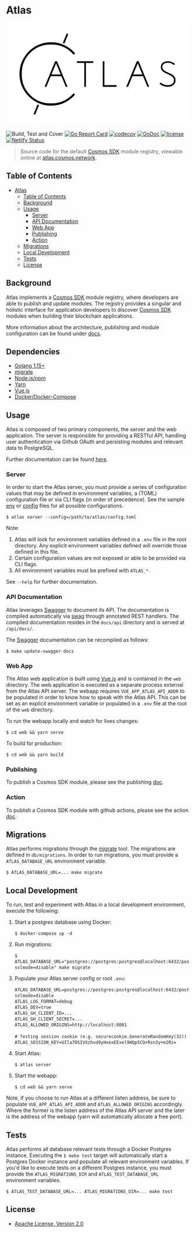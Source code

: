 # Atlas

![GitHub Logo](./images/atlas_logo.png)

![Build, Test and Cover](https://github.com/cosmos/atlas/workflows/Build,%20Test%20and%20Cover/badge.svg?branch=bez%2F13-client-cli-commands)
[![Go Report Card](https://goreportcard.com/badge/github.com/cosmos/atlas)](https://goreportcard.com/report/github.com/cosmos/atlas)
[![codecov](https://codecov.io/gh/cosmos/atlas/branch/main/graph/badge.svg)](https://codecov.io/gh/cosmos/atlas)
[![GoDoc](https://godoc.org/github.com/cosmos/atlas?status.png)](https://pkg.go.dev/github.com/cosmos/atlas)
[![license](https://img.shields.io/github/license/cosmos/atlas.svg)](https://github.com/cosmos/atlas/blob/main/LICENSE)
[![Netlify Status](https://api.netlify.com/api/v1/badges/76c69961-2403-433d-a115-061ce17148af/deploy-status)](https://app.netlify.com/sites/cosmos-atlas/deploys)

> Source code for the default [Cosmos SDK](https://github.com/cosmos/cosmos-sdk) module
registry, viewable online at [atlas.cosmos.network](https://atlas.cosmos.network).

## Table of Contents

- [Atlas](#atlas)
  - [Table of Contents](#table-of-contents)
  - [Background](#background)
  - [Usage](#usage)
    - [Server](#server)
    - [API Documentation](#api-documentation)
    - [Web App](#web-app)
    - [Publishing](#publishing)
    - [Action](#action)
  - [Migrations](#migrations)
  - [Local Development](#local-development)
  - [Tests](#tests)
  - [License](#license)

## Background

Atlas implements a [Cosmos SDK](https://github.com/cosmos/cosmos-sdk) module registry,
where developers are able to publish and update modules. The registry provides a singular and
holistic interface for application developers to discover [Cosmos SDK](https://github.com/cosmos/cosmos-sdk)
modules when building their blockchain applications.

More information about the architecture, publishing and module configuration can
be found under [docs](./docs/README.md).

## Dependencies

- [Golang 1.15+](https://golang.org/doc/install)
- [migrate](https://github.com/golang-migrate/migrate/tree/master/cmd/migrate)
- [Node.js/npm](https://nodejs.org/en/)
- [Yarn](https://classic.yarnpkg.com/en/)
- [Vue.js](https://vuejs.org/)
- [Docker/Docker-Compose](https://docs.docker.com/get-docker/)

## Usage

Atlas is composed of two primary components, the server and the web application.
The server is responsible for providing a RESTful API, handling user authentication
via Github OAuth and persisting modules and relevant data to PostgreSQL.

Further documentation can be found [here](./docs/README.md).

### Server

In order to start the Atlas server, you must provide a series of configuration
values that may be defined in environment variables, a (TOML) configuration file
or via CLI flags (in order of precedence). See the sample [env](./.env.sample) or
[config](./config.sample.toml) files for all possible configurations.

```shel
$ atlas server --config=/path/to/atlas/config.toml
```

Note:

1. Atlas will look for environment variables defined in a `.env` file in the
root directory. Any explicit environment variables defined will override those
defined in this file.
2. Certain configuration values are not exposed or able to be provided via CLI flags.
3. All environment variables must be prefixed with `ATLAS_*`.

See `--help` for further documentation.

### API Documentation

Atlas leverages [Swagger](https://swagger.io/) to document its API. The documentation
is compiled automatically via [swag](https://github.com/swaggo/swag/) through
annotated REST handlers. The compiled documentation resides in the `docs/api`
directory and is served at `/api/docs/`.

The [Swagger](https://swagger.io/) documentation can be recompiled as follows:

```shell
$ make update-swagger-docs
```

### Web App

The Atlas web application is built using [Vue.js](https://vuejs.org/) and is
contained in the `web` directory. The web application is executed as a separate
process external from the Atlas API server. The webapp requires `VUE_APP_ATLAS_API_ADDR`
to be populated in order to know how to speak with the Atlas API. This can be
set as an explicit environment variable or populated in a `.env` file at the root
of the `web` directory.

To run the webapp locally and watch for lives changes:

```shell
$ cd web && yarn serve
```

To build for production:

```shell
$ cd web && yarn build
```

### Publishing

To publish a Cosmos SDK module, please see the publishing [doc](https://github.com/cosmos/atlas/blob/main/docs/publishing.md).

### Action

To publish a Cosmos SDK module with github actions, please see the action [doc](https://github.com/cosmos/atlas/blob/main/docs/action.md).

## Migrations

Atlas performs migrations through the [migrate](https://github.com/golang-migrate/migrate)
tool. The migrations are defined in `db/migrations`. In order to run migrations,
you must provide a `ATLAS_DATABASE_URL` environment variable.

```shell
$ ATLAS_DATABASE_URL=... make migrate
```

## Local Development

To run, test and experiment with Atlas in a local development environment, execute
the following:

1. Start a postgres database using Docker:

   ```shell
   $ docker-compose up -d
   ```

2. Run migrations:

   ```shell
   $ ATLAS_DATABASE_URL="postgres://postgres:postgres@localhost:6432/postgres?sslmode=disable" make migrate
   ```

3. Populate your Atlas server config or root `.env`:

   ```env
   ATLAS_DATABASE_URL=postgres://postgres:postgres@localhost:6432/postgres?sslmode=disable
   ATLAS_LOG_FORMAT=debug
   ATLAS_DEV=true
   ATLAS_GH_CLIENT_ID=...
   ATLAS_GH_CLIENT_SECRET=...
   ATLAS_ALLOWED_ORIGINS=http://localhost:8081

   # Testing session cookie (e.g. securecookie.GenerateRandomKey(32))
   ATLAS_SESSION_KEY=UIla7DSIVXzhvd9yHxexEExel9HQpSCQ+Rsn3y+e2Rs=
   ```

4. Start Atlas:

   ```shell
   $ atlas server
   ```

5. Start the webapp:

   ```shell
   $ cd web && yarn serve
   ```

Note, if you choose to run Atlas at a different listen address, be sure to populate
`VUE_APP_ATLAS_API_ADDR` and `ATLAS_ALLOWED_ORIGINS` accordingly. Where the former
is the listen address of the Atlas API server and the later is the address of
the webapp (yarn will automatically allocate a free port).

## Tests

Atlas performs all database relevant tests through a Docker Postgres instance.
Executing the `$ make test` target will automatically start a Postgres Docker
instance and populate all relevant environment variables. If you'd like to execute
tests on a different Postgres instance, you must provide the `ATLAS_MIGRATIONS_DIR`
and `ATLAS_TEST_DATABASE_URL` environment variables.

```shell
$ ATLAS_TEST_DATABASE_URL=... ATLAS_MIGRATIONS_DIR=... make test
```

## License

- [Apache License, Version 2.0](https://www.apache.org/licenses/LICENSE-2.0)
